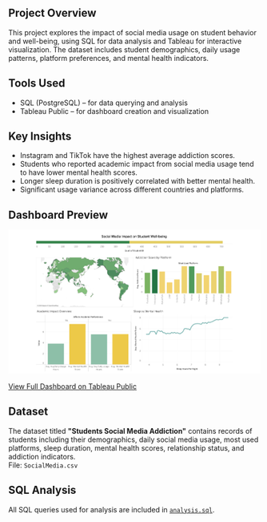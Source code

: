 ## Project Overview
This project explores the impact of social media usage on student behavior and well-being, using SQL for data analysis and Tableau for interactive visualization.
The dataset includes student demographics, daily usage patterns, platform preferences, and mental health indicators.

## Tools Used
- SQL (PostgreSQL) – for data querying and analysis
- Tableau Public – for dashboard creation and visualization

## Key Insights
- Instagram and TikTok have the highest average addiction scores.
- Students who reported academic impact from social media usage tend to have lower mental health scores.
- Longer sleep duration is positively correlated with better mental health.
- Significant usage variance across different countries and platforms.

## Dashboard Preview
![Dashboard](preview.png)

[View Full Dashboard on Tableau Public](https://public.tableau.com/views/Book1_17506455295920/Dashboard1) 

## Dataset
The dataset titled **"Students Social Media Addiction"** contains records of students including their demographics, daily social media usage, most used platforms, sleep duration, mental health scores, relationship status, and addiction indicators.  
File: `SocialMedia.csv`

## SQL Analysis
All SQL queries used for analysis are included in [`analysis.sql`](analysis.sql).
